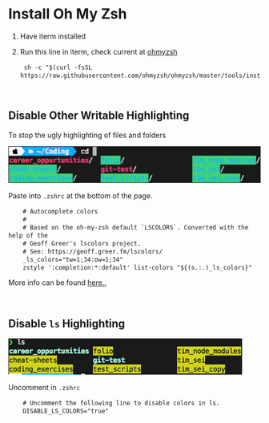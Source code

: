 # Install Oh My Zsh

1. Have iterm installed

2. Run this line in iterm, check current at [ohmyzsh](https://github.com/ohmyzsh/ohmyzsh)

        sh -c "$(curl -fsSL https://raw.githubusercontent.com/ohmyzsh/ohmyzsh/master/tools/install.sh)" 

<br>

## Disable Other Writable Highlighting

To stop the ugly highlighting of files and folders 

![highlighting example](./other_writable_highlighting.png)

Paste into `.zshrc` at the bottom of the page.

        # Autocomplete colors
        #
        # Based on the oh-my-zsh default `LSCOLORS`. Converted with the help of the
        # Geoff Greer's lscolors project.
        # See: https://geoff.greer.fm/lscolors/
        _ls_colors="tw=1;34:ow=1;34"
        zstyle ':completion:*:default' list-colors "${(s.:.)_ls_colors}"

More info can be found [here..](https://askubuntu.com/questions/17299/what-do-the-different-colors-mean-in-ls)

<br>

## Disable `ls` Highlighting

![`ls` highlighting](./ls_highlighting.png)

Uncomment in `.zshrc`

        # Uncomment the following line to disable colors in ls.
        DISABLE_LS_COLORS="true"